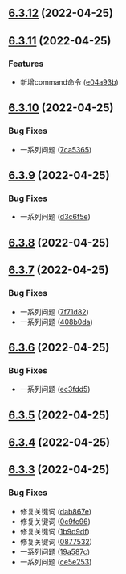 ## [6.3.12](https://github.com/MikuBlog/happy-work/compare/v6.3.11...v6.3.12) (2022-04-25)



## [6.3.11](https://github.com/MikuBlog/happy-work/compare/v6.3.10...v6.3.11) (2022-04-25)


### Features

* 新增command命令 ([e04a93b](https://github.com/MikuBlog/happy-work/commit/e04a93b146c0d78e52df559bd85315748ff62ddf))



## [6.3.10](https://github.com/MikuBlog/happy-work/compare/v6.3.9...v6.3.10) (2022-04-25)


### Bug Fixes

* 一系列问题 ([7ca5365](https://github.com/MikuBlog/happy-work/commit/7ca5365a5e16ff11abb5dede16a6c0f68b49f8e3))



## [6.3.9](https://github.com/MikuBlog/happy-work/compare/v6.3.8...v6.3.9) (2022-04-25)


### Bug Fixes

* 一系列问题 ([d3c6f5e](https://github.com/MikuBlog/happy-work/commit/d3c6f5ef6bd8bcc63fa85f149452ddac3b555da3))



## [6.3.8](https://github.com/MikuBlog/happy-work/compare/v6.3.7...v6.3.8) (2022-04-25)



## [6.3.7](https://github.com/MikuBlog/happy-work/compare/v6.3.6...v6.3.7) (2022-04-25)


### Bug Fixes

* 一系列问题 ([7f71d82](https://github.com/MikuBlog/happy-work/commit/7f71d8235b88c802adf408706a3fef27554351f2))
* 一系列问题 ([408b0da](https://github.com/MikuBlog/happy-work/commit/408b0da781811e5cc08de75c89f2a7b597d1929a))



## [6.3.6](https://github.com/MikuBlog/happy-work/compare/v6.3.5...v6.3.6) (2022-04-25)


### Bug Fixes

* 一系列问题 ([ec3fdd5](https://github.com/MikuBlog/happy-work/commit/ec3fdd530e5571de28d066e4c8a3e0a48a106869))



## [6.3.5](https://github.com/MikuBlog/happy-work/compare/v6.3.4...v6.3.5) (2022-04-25)



## [6.3.4](https://github.com/MikuBlog/happy-work/compare/v6.3.3...v6.3.4) (2022-04-25)



## [6.3.3](https://github.com/MikuBlog/happy-work/compare/08775328edc79af670dce149bd35c0c1dd325e2c...v6.3.3) (2022-04-25)


### Bug Fixes

* 修复关键词 ([dab867e](https://github.com/MikuBlog/happy-work/commit/dab867eb5b845cf84f4e1e774fb9310250365892))
* 修复关键词 ([0c9fc96](https://github.com/MikuBlog/happy-work/commit/0c9fc964a63fca6bb3d7413d17db654298e0ae80))
* 修复关键词 ([1b9d9df](https://github.com/MikuBlog/happy-work/commit/1b9d9dff59037d59aa276633f9022de97fcfab75))
* 修复关键词 ([0877532](https://github.com/MikuBlog/happy-work/commit/08775328edc79af670dce149bd35c0c1dd325e2c))
* 一系列问题 ([19a587c](https://github.com/MikuBlog/happy-work/commit/19a587cb80bf89a9dee94c1a973871cccf363f56))
* 一系列问题 ([ce5e253](https://github.com/MikuBlog/happy-work/commit/ce5e2536676f2a22389dda902f1c6b762ac3a2d4))



